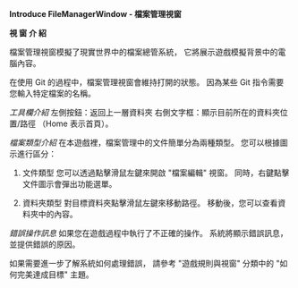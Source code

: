 **Introduce FileManagerWindow - 檔案管理視窗**

**視 窗 介 紹**

檔案管理視窗模擬了現實世界中的檔案總管系統，
它將展示遊戲模擬背景中的電腦內容。

在使用 Git 的過程中，檔案管理視窗會維持打開的狀態。
因為某些 Git 指令需要您輸入特定檔案的名稱。


*工具欄介紹*
左側按鈕：返回上一層資料夾
右側文字框：顯示目前所在的資料夾位置/路徑
（Home 表示首頁）。

*檔案類型介紹*
在本遊戲裡，檔案管理中的文件簡單分為兩種類型。
您可以根據圖示進行區分：

1. 文件類型
您可以透過點擊滑鼠左鍵來開啟 "檔案編輯" 視窗。
同時，右鍵點擊文件圖示會彈出功能選單。

1. 資料夾類型
對目標資料夾點擊滑鼠左鍵來移動路徑。
移動後，您可以查看資料夾中的內容。

*錯誤操作訊息*
如果您在遊戲過程中執行了不正確的操作。
系統將顯示錯誤訊息，並提供錯誤的原因。

如果需要進一步了解系統如何處理錯誤，
請參考 "遊戲規則與視窗" 分類中的 "如何完美達成目標" 主題。
